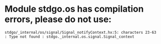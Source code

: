 # Module stdgo.os has compilation errors, please do not use:
```
stdgo/_internal/os/signal/Signal_notifyContext.hx:5: characters 23-63 : Type not found : stdgo._internal.os.signal.Signal_context

```

